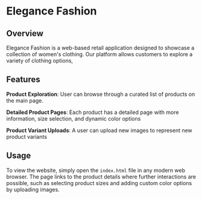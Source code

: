 # Elegance Fashion

## Overview
Elegance Fashion is a web-based retail application designed to showcase a collection of women's clothing. Our platform allows customers to explore a variety of clothing options, 

## Features
**Product Exploration**: User can browse through a curated list of products on the main page.

**Detailed Product Pages**: Each product has a detailed page with more information, size selection, and dynamic color options

**Product Variant Uploads**: A user can upload new images to represent new product variants


## Usage

To view the website, simply open the `index.html` file in any modern web browser. The page links to the product details where further interactions are possible, such as selecting product sizes and adding custom color options by uploading images.
